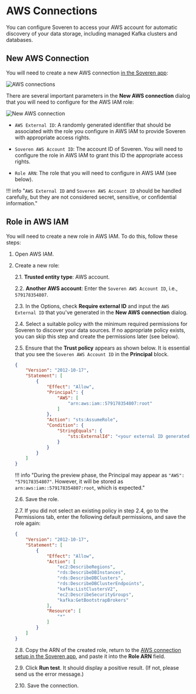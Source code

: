 # AWS Connections

You can configure Soveren to access your AWS account for automatic discovery of your data storage, including managed Kafka clusters and databases.

## New AWS Connection

You will need to create a new AWS connection [in the Soveren app](https://app.soveren.io/infrastructure-access/aws):

![AWS connections](../../img/administration/aws-connections.png "AWS connections")

There are several important parameters in the **New AWS connection** dialog that you will need to configure for the AWS IAM role:

![New AWS connection](../../img/administration/new-aws-connection.png "New AWS connection")

* `AWS External ID`: A randomly generated identifier that should be associated with the role you configure in AWS IAM to provide Soveren with appropriate access rights.

* `Soveren AWS Account ID`: The account ID of Soveren. You will need to configure the role in AWS IAM to grant this ID the appropriate access rights.

* `Role ARN`: The role that you will need to configure in AWS IAM (see below).

!!! info "`AWS External ID` and `Soveren AWS Account ID` should be handled carefully, but they are not considered secret, sensitive, or confidential information."

## Role in AWS IAM

You will need to create a new role in AWS IAM. To do this, follow these steps:

1. Open AWS IAM.

2. Create a new role:

   2.1. **Trusted entity type**: AWS account.

   2.2. **Another AWS account**: Enter the `Soveren AWS Account ID`, i.e., `579178354807`.

   2.3. In the Options, check **Require external ID** and input the `AWS External ID` that you've generated in the **New AWS connection** dialog.

   2.4. Select a suitable policy with the minimum required permissions for Soveren to discover your data sources. If no appropriate policy exists, you can skip this step and create the permissions later (see below).

   2.5. Ensure that the **Trust policy** appears as shown below. It is essential that you see the `Soveren AWS Account ID` in the **Principal** block.

    ```json
    {
        "Version": "2012-10-17",
        "Statement": [
            {
                "Effect": "Allow",
                "Principal": {
                    "AWS": [
                        "arn:aws:iam::579178354807:root"
                    ]
                },
                "Action": "sts:AssumeRole",
                "Condition": {
                    "StringEquals": {
                        "sts:ExternalId": "<your external ID generated by Soveren>"
                    }
                }
            }
        ]
    }
    ```

   !!! info "During the preview phase, the Principal may appear as `"AWS": "579178354807"`. However, it will be stored as `arn:aws:iam::579178354807:root`, which is expected."

   2.6. Save the role.

   2.7. If you did not select an existing policy in step 2.4, go to the Permissions tab, enter the following default permissions, and save the role again:

    ```json
    {
        "Version": "2012-10-17",
        "Statement": [
            {
                "Effect": "Allow",
                "Action": [
                    "ec2:DescribeRegions",
                    "rds:DescribeDBInstances",
                    "rds:DescribeDBClusters",
                    "rds:DescribeDBClusterEndpoints",
                    "kafka:ListClustersV2",
                    "ec2:DescribeSecurityGroups",
                    "kafka:GetBootstrapBrokers"
                ],
                "Resource": [
                    "*"
                ]
            }
        ]
    }
    ```

   2.8. Copy the ARN of the created role, return to the [AWS connection setup in the Soveren app](https://app.soveren.io/infrastructure-access/aws), and paste it into the **Role ARN** field.

   2.9. Click **Run test**. It should display a positive result. (If not, please send us the error message.)

   2.10. Save the connection.
